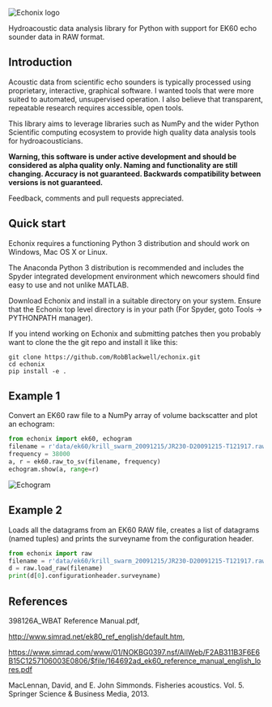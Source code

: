 ![Echonix logo](https://github.com/RobBlackwell/echonix/blob/master/doc/logo.png)

Hydroacoustic data analysis library for Python with support for EK60
echo sounder data in RAW format.

## Introduction

Acoustic data from scientific echo sounders is typically processed
using proprietary, interactive, graphical software. I wanted tools
that were more suited to automated, unsupervised operation. I also
believe that transparent, repeatable research requires accessible,
open tools.

This library aims to leverage libraries such as NumPy and the wider
Python Scientific computing ecosystem to provide high quality data
analysis tools for hydroacousticians.

__Warning, this software is under active development and should be
considered as alpha quality only. Naming and functionality are still
changing. Accuracy is not guaranteed. Backwards compatibility between
versions is not guaranteed.__

Feedback, comments and pull requests appreciated.


## Quick start

Echonix requires a functioning Python 3 distribution and should work
on Windows, Mac OS X or Linux.

The Anaconda Python 3 distribution is recommended and includes
the Spyder integrated development environment which newcomers should
find easy to use and not unlike MATLAB.

Download Echonix and install in a suitable directory on your
system. Ensure that the Echonix top level directory is in your path
(For Spyder, goto Tools -> PYTHONPATH manager).

If you intend working on Echonix and submitting patches then you
probably want to clone the the git repo and install it like this:

```shell
git clone https://github.com/RobBlackwell/echonix.git
cd echonix
pip install -e .
```

## Example 1

Convert an EK60 raw file to a NumPy array of volume backscatter and
plot an echogram:

```Python
from echonix import ek60, echogram
filename = r'data/ek60/krill_swarm_20091215/JR230-D20091215-T121917.raw'
frequency = 38000
a, r = ek60.raw_to_sv(filename, frequency)
echogram.show(a, range=r)
```

![Echogram](https://github.com/RobBlackwell/echonix/blob/master/doc/echogram.png)

## Example 2

Loads all the datagrams from an EK60 RAW file, creates a list of
datagrams (named tuples) and prints the surveyname from the
configuration header.

```Python
from echonix import raw
filename = r'data/ek60/krill_swarm_20091215/JR230-D20091215-T121917.raw'
d = raw.load_raw(filename)
print(d[0].configurationheader.surveyname)
```

## References

398126A_WBAT Reference Manual.pdf,

http://www.simrad.net/ek80_ref_english/default.htm,

https://www.simrad.com/www/01/NOKBG0397.nsf/AllWeb/F2AB311B3F6E6B15C1257106003E0806/$file/164692ad_ek60_reference_manual_english_lores.pdf 

MacLennan, David, and E. John Simmonds. Fisheries acoustics. Vol. 5. Springer Science & Business Media, 2013.
